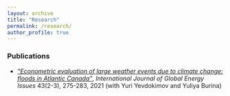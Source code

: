 ```yaml
---
layout: archive
title: "Research"
permalink: /research/
author_profile: true
---
```


### Publications
* _["Econometric evaluation of large weather events due to climate change: floods in Atlantic Canada"](https://www.inderscienceonline.com/doi/abs/10.1504/IJGEI.2021.115149)_, _International Journal of Global Energy Issues_ 43(2-3), 275-283, 2021 (with Yuri Yevdokimov and Yuliya Burina)

